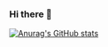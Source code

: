 ### Hi there 👋

[![Anurag's GitHub stats](https://github-readme-stats.vercel.app/api?username=hsemihaktas)](https://github.com/anuraghazra/github-readme-stats)

